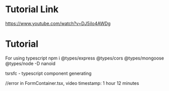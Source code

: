 # Tutorial Link
https://www.youtube.com/watch?v=DJ5iIo4AWDg

# Tutorial

For using typescript
npm i @types/express @types/cors @types/mongoose @types/node -D
nanoid

tsrsfc - typescript component generating



//error in FormContainer.tsx, video timestamp: 1 hour 12 minutes